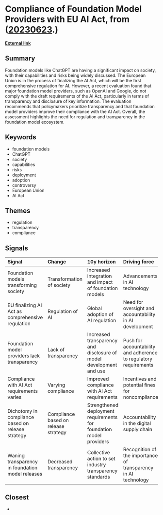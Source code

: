 # __Compliance of Foundation Model Providers with EU AI Act__, from ([20230623](https://kghosh.substack.com/p/20230623).)

__[External link](https://crfm.stanford.edu/2023/06/15/eu-ai-act.html)__



## Summary

Foundation models like ChatGPT are having a significant impact on society, with their capabilities and risks being widely discussed. The European Union is in the process of finalizing the AI Act, which will be the first comprehensive regulation for AI. However, a recent evaluation found that major foundation model providers, such as OpenAI and Google, do not comply with the draft requirements of the AI Act, particularly in terms of transparency and disclosure of key information. The evaluation recommends that policymakers prioritize transparency and that foundation model providers improve their compliance with the AI Act. Overall, the assessment highlights the need for regulation and transparency in the foundation model ecosystem.

## Keywords

* foundation models
* ChatGPT
* society
* capabilities
* risks
* deployment
* adoption
* controversy
* European Union
* AI Act

## Themes

* regulation
* transparency
* compliance

## Signals

| Signal                                            | Change                               | 10y horizon                                                         | Driving force                                                    |
|:--------------------------------------------------|:-------------------------------------|:--------------------------------------------------------------------|:-----------------------------------------------------------------|
| Foundation models transforming society            | Transformation of society            | Increased integration and impact of foundation models               | Advancements in AI technology                                    |
| EU finalizing AI Act as comprehensive regulation  | Regulation of AI                     | Global adoption of AI regulation                                    | Need for oversight and accountability in AI development          |
| Foundation model providers lack transparency      | Lack of transparency                 | Increased transparency and disclosure of model development and use  | Push for accountability and adherence to regulatory requirements |
| Compliance with AI Act requirements varies        | Varying compliance                   | Improved compliance with AI Act requirements                        | Incentives and potential fines for noncompliance                 |
| Dichotomy in compliance based on release strategy | Compliance based on release strategy | Strengthened deployment requirements for foundation model providers | Accountability in the digital supply chain                       |
| Waning transparency in foundation model releases  | Decreased transparency               | Collective action to set industry transparency standards            | Recognition of the importance of transparency in AI technology   |

## Closest

* 